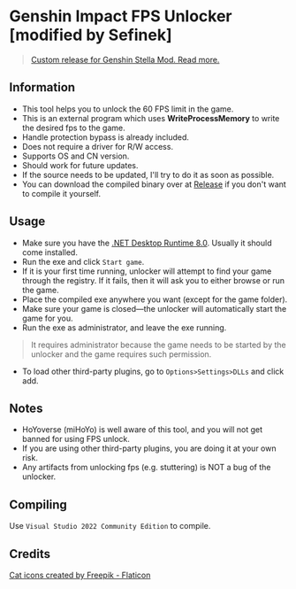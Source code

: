 # Genshin Impact FPS Unlocker [modified by Sefinek]
> [Custom release for Genshin Stella Mod. Read more.](https://sefinek.net/genshin-stella-mod)

## Information
- This tool helps you to unlock the 60 FPS limit in the game.
- This is an external program which uses **WriteProcessMemory** to write the desired fps to the game.
- Handle protection bypass is already included.
- Does not require a driver for R/W access.
- Supports OS and CN version.
- Should work for future updates.
- If the source needs to be updated, I'll try to do it as soon as possible.
- You can download the compiled binary over at [Release](https://github.com/sefinek/Genshin-FPS-Unlocker/releases) if you don't want to compile it yourself.

## Usage
- Make sure you have the [.NET Desktop Runtime 8.0](https://dotnet.microsoft.com/en-us/download/dotnet/8.0). Usually it should come installed.
- Run the exe and click `Start game`.
- If it is your first time running, unlocker will attempt to find your game through the registry. If it fails, then it will ask you to either browse or run the game.
- Place the compiled exe anywhere you want (except for the game folder).
- Make sure your game is closed—the unlocker will automatically start the game for you.
- Run the exe as administrator, and leave the exe running.
> It requires administrator because the game needs to be started by the unlocker and the game requires such permission.
- To load other third-party plugins, go to `Options>Settings>DLLs` and click add.

## Notes
- HoYoverse (miHoYo) is well aware of this tool, and you will not get banned for using FPS unlock.
- If you are using other third-party plugins, you are doing it at your own risk.
- Any artifacts from unlocking fps (e.g. stuttering) is NOT a bug of the unlocker.

## Compiling
Use `Visual Studio 2022 Community Edition` to compile.

## Credits
<a href="https://www.flaticon.com/free-icons/cat" title="cat icons">Cat icons created by Freepik - Flaticon</a>
